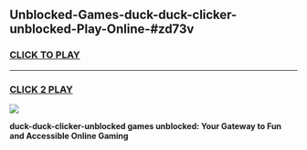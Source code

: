 
## Unblocked-Games-duck-duck-clicker-unblocked-Play-Online-#zd73v
<h3>
<a href="https://premium.freeplayer.one?title=duck-duck-clicker-unblocked&ref=24F">CLICK TO PLAY</a></h3>
<hr>

<h3>
<a href="https://premium.freeplayer.one?title=duck-duck-clicker-unblocked&ref=24F">CLICK 2 PLAY</a>
  
</h3>

<a href="https://premium.freeplayer.one?title=duck-duck-clicker-unblocked&ref=24F/"><img src="https://clearcache.store/games.png"></a>


**duck-duck-clicker-unblocked games unblocked: Your Gateway to Fun and Accessible Online Gaming**
